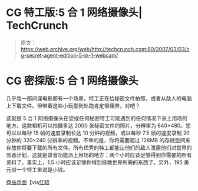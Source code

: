 # CG 特工版:5 合 1 网络摄像头| TechCrunch

> 原文：<https://web.archive.org/web/http://techcrunch.com:80/2007/03/03/cg-secret-agent-edition-5-in-1-webcam/>

# CG 密探版:5 合 1 网络摄像头

几乎每一部间谍电影都有一个场景，特工正在给秘密文件拍照，或者从敌人的电脑上下载文件。但带着这些小玩意到处跑肯定很痛苦，对吧？

这就是 5 合 1 网络摄像头在您或任何秘密特工可能遇到的任何情况下派上用场的地方。这款相机可以拍摄多达 2000 张秘密文件的照片，分辨率为 640×480。您可以以每秒 15 帧的速度录制长达 10 分钟的视频，或以每秒 7.5 帧的速度录制 20 分钟的 320×240 分辨率的视频。不幸的是，你将需要超过 128MB 的存储空间来存放你将要下载的所有文件。所有优秀的特工都能让他们的敌人泄露他们对世界的邪恶计划，这就是录音功能派上用场的地方；两个小时应该足够得到你需要的所有资料了。事实上，1.5 小时应该足够你得到拯救世界所需的东西了。另外，195 美元对一个特工来说是小钱。

[商品页面](https://web.archive.org/web/20130628142101/http://aggeggi.com/?action=view&id=723824)【via[红貂](https://web.archive.org/web/20130628142101/http://www.redferret.net/?p=8378)
